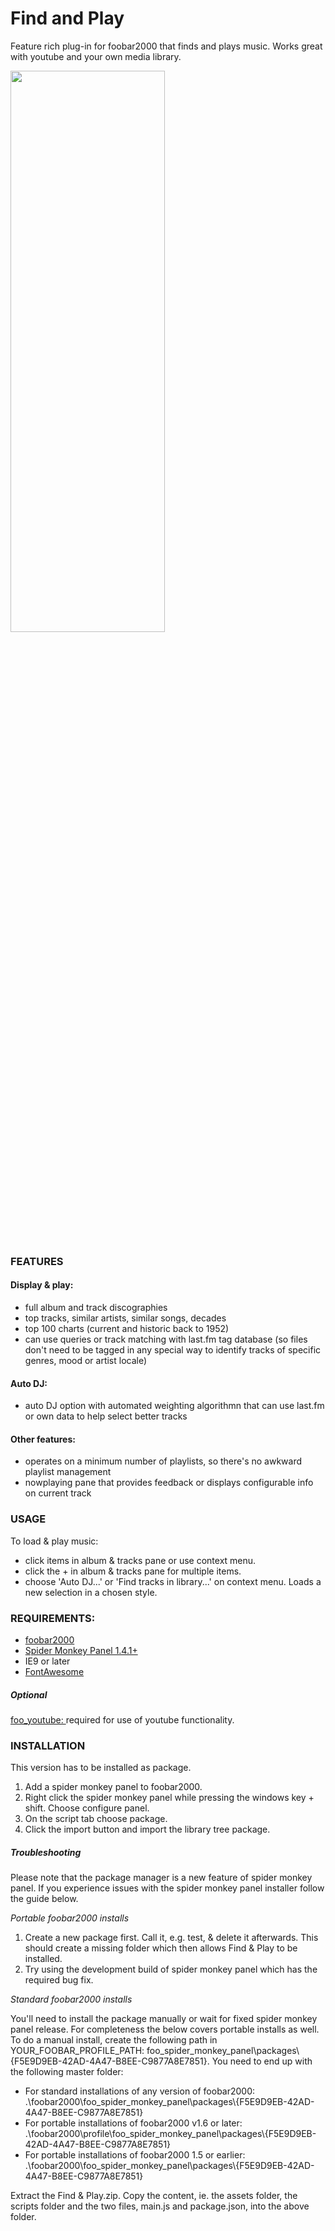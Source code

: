 # Find and Play

<!-- <img src= "https://img.shields.io/github/v/release/Wil-b/Find-and-Play?include_prereleases">[![CodeFactor](https://www.codefactor.io/repository/github/wil-b/smp-scripts/badge?s=e31aef34da666a7f881d60c035843654ee451e7d)](https://www.codefactor.io/repository/github/wil-b/smp-scripts) -->

 Feature rich plug-in for foobar2000 that finds and plays music.
 Works great with youtube and your own media library.
 
<img src="https://user-images.githubusercontent.com/35600752/118047701-09164f00-b373-11eb-986b-05db56d6fe22.png" width=70% height=48%>

### FEATURES
#### Display & play:
- full album and track discographies
- top tracks, similar artists, similar songs, decades
- top 100 charts (current and historic back to 1952)
- can use queries or track matching with last.fm tag database (so files don't need to be tagged in any special way to identify tracks of specific genres, mood or artist locale)
#### Auto DJ:
- auto DJ option with automated weighting algorithmn that can use last.fm or own data to help select better tracks
#### Other features:
- operates on a minimum number of playlists, so there's no awkward playlist management
- nowplaying pane that provides feedback or displays configurable info on current track
### USAGE
To load & play music:
- click items in album & tracks pane or use context menu.
- click the +  in album & tracks pane for multiple items.
- choose 'Auto DJ...' or 'Find tracks in library...' on context menu. Loads a new selection in a chosen style.

### REQUIREMENTS:
- [foobar2000](https://www.foobar2000.org)
- [Spider Monkey Panel 1.4.1+](https://www.foobar2000.org/components)
- IE9 or later
- [FontAwesome](https://github.com/FortAwesome/Font-Awesome/blob/fa-4/fonts/fontawesome-webfont.ttf?raw=true)
##### Optional
[foo_youtube: ](https://www.foobar2000.org/components)required for use of youtube functionality.

### INSTALLATION
This version has to be installed as package.
1) Add a spider monkey panel to foobar2000.
1) Right click the spider monkey panel while pressing the windows key + shift. Choose configure panel.
2) On the script tab choose package.
3) Click the import button and import the library tree package.

##### Troubleshooting
Please note that the package manager is a new feature of spider monkey panel. If you experience issues with the spider monkey panel installer follow the guide below.

<i>Portable foobar2000 installs</i>

1) Create a new package first. Call it, e.g. test, & delete it afterwards. This should create a missing folder which then allows Find & Play to be installed.
2) Try using the development build of spider monkey panel which has the required bug fix.

<i>Standard foobar2000 installs</i>

You'll need to install the package manually or wait for fixed spider monkey panel release. For completeness the below covers portable installs as well.
To do a manual install, create the following path in YOUR_FOOBAR_PROFILE_PATH: foo_spider_monkey_panel\packages\\{F5E9D9EB-42AD-4A47-B8EE-C9877A8E7851}.
You need to end up with the following master folder:
- For standard installations of any version of foobar2000: .\foobar2000\foo_spider_monkey_panel\packages\\{F5E9D9EB-42AD-4A47-B8EE-C9877A8E7851}
- For portable installations of foobar2000 v1.6 or later: .\foobar2000\profile\foo_spider_monkey_panel\packages\\{F5E9D9EB-42AD-4A47-B8EE-C9877A8E7851}
- For portable installations of foobar2000 1.5 or earlier: .\foobar2000\foo_spider_monkey_panel\packages\\{F5E9D9EB-42AD-4A47-B8EE-C9877A8E7851}

Extract the Find & Play.zip. Copy the content, ie. the assets folder, the scripts folder and the two files, main.js and package.json, into the above folder.

